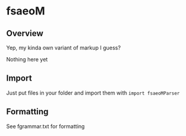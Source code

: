 # fsaeoM
## Overview
Yep, my kinda own variant of markup I guess?

Nothing here yet 

## Import

Just put files in your folder and import them with
    ```import fsaeoMParser```

## Formatting

See fgrammar.txt for formatting